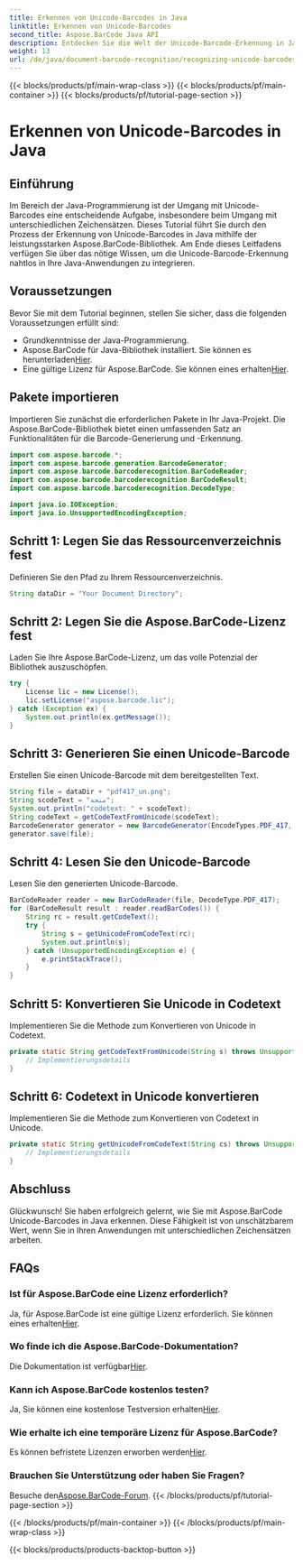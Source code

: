 ```yaml
---
title: Erkennen von Unicode-Barcodes in Java
linktitle: Erkennen von Unicode-Barcodes
second_title: Aspose.BarCode Java API
description: Entdecken Sie die Welt der Unicode-Barcode-Erkennung in Java mit Aspose.BarCode. Befolgen Sie unsere Schritt-für-Schritt-Anleitung, um verschiedene Zeichensätze nahtlos in Ihre Anwendungen zu integrieren.
weight: 13
url: /de/java/document-barcode-recognition/recognizing-unicode-barcodes/
---
```


{{< blocks/products/pf/main-wrap-class >}}
{{< blocks/products/pf/main-container >}}
{{< blocks/products/pf/tutorial-page-section >}}

# Erkennen von Unicode-Barcodes in Java


## Einführung

Im Bereich der Java-Programmierung ist der Umgang mit Unicode-Barcodes eine entscheidende Aufgabe, insbesondere beim Umgang mit unterschiedlichen Zeichensätzen. Dieses Tutorial führt Sie durch den Prozess der Erkennung von Unicode-Barcodes in Java mithilfe der leistungsstarken Aspose.BarCode-Bibliothek. Am Ende dieses Leitfadens verfügen Sie über das nötige Wissen, um die Unicode-Barcode-Erkennung nahtlos in Ihre Java-Anwendungen zu integrieren.

## Voraussetzungen

Bevor Sie mit dem Tutorial beginnen, stellen Sie sicher, dass die folgenden Voraussetzungen erfüllt sind:

- Grundkenntnisse der Java-Programmierung.
-  Aspose.BarCode für Java-Bibliothek installiert. Sie können es herunterladen[Hier](https://releases.aspose.com/barcode/java/).
-  Eine gültige Lizenz für Aspose.BarCode. Sie können eines erhalten[Hier](https://purchase.aspose.com/buy).

## Pakete importieren

Importieren Sie zunächst die erforderlichen Pakete in Ihr Java-Projekt. Die Aspose.BarCode-Bibliothek bietet einen umfassenden Satz an Funktionalitäten für die Barcode-Generierung und -Erkennung.

```java
import com.aspose.barcode.*;
import com.aspose.barcode.generation.BarcodeGenerator;
import com.aspose.barcode.barcoderecognition.BarCodeReader;
import com.aspose.barcode.barcoderecognition.BarCodeResult;
import com.aspose.barcode.barcoderecognition.DecodeType;

import java.io.IOException;
import java.io.UnsupportedEncodingException;
```

## Schritt 1: Legen Sie das Ressourcenverzeichnis fest

Definieren Sie den Pfad zu Ihrem Ressourcenverzeichnis.

```java
String dataDir = "Your Document Directory";
```

## Schritt 2: Legen Sie die Aspose.BarCode-Lizenz fest

Laden Sie Ihre Aspose.BarCode-Lizenz, um das volle Potenzial der Bibliothek auszuschöpfen.

```java
try {
    License lic = new License();
    lic.setLicense("aspose.barcode.lic");
} catch (Exception ex) {
    System.out.println(ex.getMessage());
}
```

## Schritt 3: Generieren Sie einen Unicode-Barcode

Erstellen Sie einen Unicode-Barcode mit dem bereitgestellten Text.

```java
String file = dataDir + "pdf417_un.png";
String scodeText = "منحة";
System.out.println("codetext: " + scodeText);
String codeText = getCodeTextFromUnicode(scodeText);
BarcodeGenerator generator = new BarcodeGenerator(EncodeTypes.PDF_417, codeText);
generator.save(file);
```

## Schritt 4: Lesen Sie den Unicode-Barcode

Lesen Sie den generierten Unicode-Barcode.

```java
BarCodeReader reader = new BarCodeReader(file, DecodeType.PDF_417);
for (BarCodeResult result : reader.readBarCodes()) {
    String rc = result.getCodeText();
    try {
        String s = getUnicodeFromCodeText(rc);
        System.out.println(s);
    } catch (UnsupportedEncodingException e) {
        e.printStackTrace();
    }
}
```

## Schritt 5: Konvertieren Sie Unicode in Codetext

Implementieren Sie die Methode zum Konvertieren von Unicode in Codetext.

```java
private static String getCodeTextFromUnicode(String s) throws UnsupportedEncodingException {
    // Implementierungsdetails
}

```

## Schritt 6: Codetext in Unicode konvertieren

Implementieren Sie die Methode zum Konvertieren von Codetext in Unicode.

```java
private static String getUnicodeFromCodeText(String cs) throws UnsupportedEncodingException {
    // Implementierungsdetails
}
```

## Abschluss

Glückwunsch! Sie haben erfolgreich gelernt, wie Sie mit Aspose.BarCode Unicode-Barcodes in Java erkennen. Diese Fähigkeit ist von unschätzbarem Wert, wenn Sie in Ihren Anwendungen mit unterschiedlichen Zeichensätzen arbeiten.

## FAQs

### Ist für Aspose.BarCode eine Lizenz erforderlich?
Ja, für Aspose.BarCode ist eine gültige Lizenz erforderlich. Sie können eines erhalten[Hier](https://purchase.aspose.com/buy).

### Wo finde ich die Aspose.BarCode-Dokumentation?
 Die Dokumentation ist verfügbar[Hier](https://reference.aspose.com/barcode/java/).

### Kann ich Aspose.BarCode kostenlos testen?
 Ja, Sie können eine kostenlose Testversion erhalten[Hier](https://releases.aspose.com/).

### Wie erhalte ich eine temporäre Lizenz für Aspose.BarCode?
 Es können befristete Lizenzen erworben werden[Hier](https://purchase.aspose.com/temporary-license/).

### Brauchen Sie Unterstützung oder haben Sie Fragen?
 Besuche den[Aspose.BarCode-Forum](https://forum.aspose.com/c/barcode/13).
{{< /blocks/products/pf/tutorial-page-section >}}

{{< /blocks/products/pf/main-container >}}
{{< /blocks/products/pf/main-wrap-class >}}

{{< blocks/products/products-backtop-button >}}
